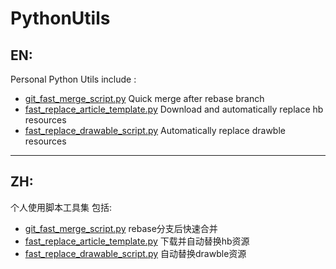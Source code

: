 # PythonUtils

## **EN:**

Personal Python Utils
include :

- [git_fast_merge_script.py](https://github.com/ArnoFrost/PythonUtils/blob/main/scripts/git_fast_merge_script.py) Quick
  merge after rebase branch
- [fast_replace_article_template.py](https://github.com/ArnoFrost/PythonUtils/blob/main/scripts/fast_replace_article_template.py)
  Download and automatically replace hb resources
- [fast_replace_drawable_script.py](https://github.com/ArnoFrost/PythonUtils/blob/main/scripts/fast_replace_drawable_script.py)
  Automatically replace drawble resources

---

## **ZH:**

个人使用脚本工具集
包括:

- [git_fast_merge_script.py](https://github.com/ArnoFrost/PythonUtils/blob/main/scripts/git_fast_merge_script.py)
  rebase分支后快速合并
- [fast_replace_article_template.py](https://github.com/ArnoFrost/PythonUtils/blob/main/scripts/fast_replace_article_template.py)
  下载并自动替换hb资源
- [fast_replace_drawable_script.py](https://github.com/ArnoFrost/PythonUtils/blob/main/scripts/fast_replace_drawable_script.py)
  自动替换drawble资源
